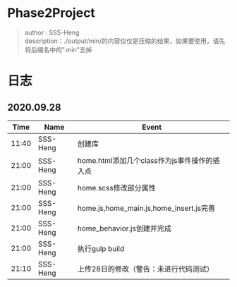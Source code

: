 # Phase2Project
>author : SSS-Heng  
>description：./output/min/的内容仅仅是压缩的结果，如果要使用，请先将后缀名中的".min"去掉  
# 日志
## 2020\.09\.28  
Time|Name|Event  
-|-|-  
11:40|SSS-Heng|创建库  
21:00|SSS-Heng|home.html添加几个class作为js事件操作的插入点
21:00|SSS-Heng|home.scss修改部分属性  
21:00|SSS-Heng|home.js,home_main.js,home_insert.js完善  
21:00|SSS-Heng|home_behavior.js创建并完成  
21:00|SSS-Heng|执行gulp build
21:10|SSS-Heng|上传28日的修改（警告：未进行代码测试）